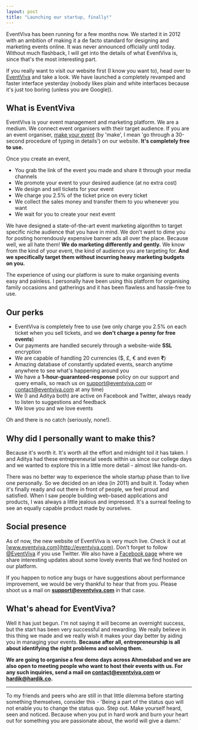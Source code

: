 ```yaml
---
layout: post
title: "Launching our startup, finally!"
---
```


EventViva has been running for a few months now. We started it in 2012 with an ambition of making it a de facto standard for designing and marketing events online. It was never announced officially until today. Without much flashback, I will get into the details of what EventViva is, since that's the most interesting part.

If you really want to visit our website first (I know you want to), head over to [EventViva](http://eventviva.com) and take a look. We have launched a completely revamped and faster interface yesterday (nobody likes plain and white interfaces because it's just too boring (unless you are Google)).

## What is EventViva
EventViva is your event management and marketing platform. We are a medium. We connect event organisers with their target audience. If you are an event organiser, [make your event](http://eventviva.com/create) (by 'make', I mean 'go through a 30-second procedure of typing in details') on our website. **It's completely free to use.** 

Once you create an event,

* You grab the link of the event you made and share it through your media channels
* We promote your event to your desired audience (at no extra cost)
* We design and sell tickets for your event
* We charge you 2.5% of the ticket price on every ticket
* We collect the sales money and transfer them to you whenever you want
* We wait for you to create your next event

We have designed a state-of-the-art event marketing algorithm to target specific niche audience that you have in mind. We don't want to dime you for posting horrendously expensive banner ads all over the place. Because well, we all hate them! **We do marketing differently and gently.** We know from the kind of your event, the kind of audience you are targeting for. **And we specifically target them without incurring heavy marketing budgets on you.**

The experience of using our platform is sure to make organising events easy and painless. I personally have been using this platform for organising family occasions and gatherings and it has been flawless and hassle-free to use.

## Our perks

* EventViva is completely free to use (we only charge you 2.5% on each ticket when you sell tickets, and we **don't charge a penny for free events**)
* Our payments are handled securely through a website-wide **SSL** encryption
* We are capable of handling 20 currencies ($, £, € and even **₹**)
* Amazing database of constantly updated events, search anytime anywhere to see what's happening around you
* We have a **1-hour-guaranteed-response** policy on our support and query emails, so reach us on support@eventviva.com or contact@eventviva.com at any time)
* We (I and Aditya both) are active on Facebook and Twitter, always ready to listen to suggestions and feedback
* We love you and we love events

Oh and there is no catch (seriously, none!). 

## Why did I personally want to make this?

Because it's worth it. It's worth all the effort and midnight toil it has taken. I and Aditya had these entrepreneurial seeds within us since our college days and we wanted to explore this in a little more detail - almost like hands-on. 

There was no better way to experience the whole startup phase than to live one personally. So we decided on an idea (in 2011) and built it. Today when it's finally ready and out there in front of people, we feel proud and satisfied. When I saw people building web-based applications and products, I was always a little jealous and impressed. It's a surreal feeling to see an equally capable product made by ourselves. 

## Social presence

As of now, the new website of EventViva is very much live. Check it out at [www.eventviva.com](http://eventviva.com). Don't forget to follow [@EventViva](http://twitter.com/eventviva) if you use Twitter. We also have a [Facebook page](http://facebook.com/eventviva) where we share interesting updates about some lovely events that we find hosted on our platform. 

If you happen to notice any bugs or have suggestions about performance improvement, we would be very thankful to hear that from you. Please shoot us a mail on **support@eventviva.com** in that case.

## What's ahead for EventViva?

Well it has just begun. I'm not saying it will become an overnight success, but the start has been very successful and rewarding. We really believe in this thing we made and we really wish it makes your day better by aiding you in managing your events. **Because after all, entrepreneurship is all about identifying the right problems and solving them.**

**We are going to organise a few demo days across Ahmedabad and we are also open to meeting people who want to host their events with us. For any such inquiries, send a mail on contact@eventviva.com or hardik@hardik.co.**

***

To my friends and peers who are still in that little dilemma before starting something themselves, consider this - 'Being a part of the status quo will not enable you to change the status quo. Step out. Make yourself heard, seen and noticed. Because when you put in hard work and burn your heart out for something you are passionate about, the world will give a damn.'